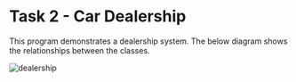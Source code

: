 # Task 2 - Car Dealership
This program demonstrates a dealership system. The below diagram shows the relationships between the classes. 

![dealership](https://user-images.githubusercontent.com/130609200/233531727-da3836ad-5290-493f-9e23-0d25a6df9a44.jpg)
